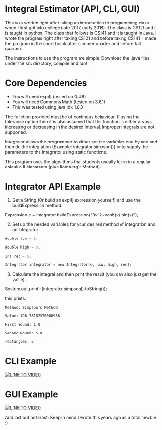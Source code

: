 # Integral Estimator (API, CLI, GUI)

This was written right after taking an introduction to programming class when I first got into college (late 2017, early 2018). The class is CS121 and it is taught in python. The class that follows is CS141 and it is taught in Java. I wrote the program right after taking CS121 and before taking CS141 (I made the program in the short break after summer quarter and before fall quarter). 

The instructions to use the program are simple: Download the .java files under the src directory, compile and run!

# Core Dependencies
* You will need exp4j (tested on 0.4.8)
* You will need Commons Math (tested on 3.6.1)
* This was tested using java jdk 1.8.0

The function provided must be of continous behaviour. If using the tolerance option then it is also assumed that the function is either always increasing or decreasing in the desired interval. Improper integrals are not supported.

Integrator allows the programmer to either set the variables one by one and then do the integration (Example: integrator.simpson()) or to supply the parameters to the Integrator using static functions.

This program uses the algorithms that students usually learn in a regular calculus II classroom (plus Romberg's Method).

# Integrator API Example
1. Get a String (Or build an exp4j expression yourself) and use the buildExpression method.

Expression e = Integrator.buildExpression("3x^2+cosh(x)-sin(x)");

2. Set up the needed variables for your desired method of integration and an integrator
```python
double low = 1;

double high = 5;

int rec = 5;

Integrator integrator = new Integrator(e, low, high, rec);
```

3. Calculate the integral and then print the result (you can also just get the value).

System.out.println(integrator.simpson().toString());


this prints: 
```
Method: Simpson's Method

Value: 196.78152370008988

First Bound: 1.0

Second Bound: 5.0

rectangles: 5
```

# CLI Example
[![LINK TO VIDEO](https://i.ytimg.com/vi/34m-d6_MDw4/hqdefault.jpg)](https://youtu.be/34m-d6_MDw4)

# GUI Example
[![LINK TO VIDEO](https://i.ytimg.com/vi/AO1Pq1rV828/hqdefault.jpg)](https://youtu.be/AO1Pq1rV828)

And last but not least: Keep in mind I wrote this years ago as a total newbie :) 

